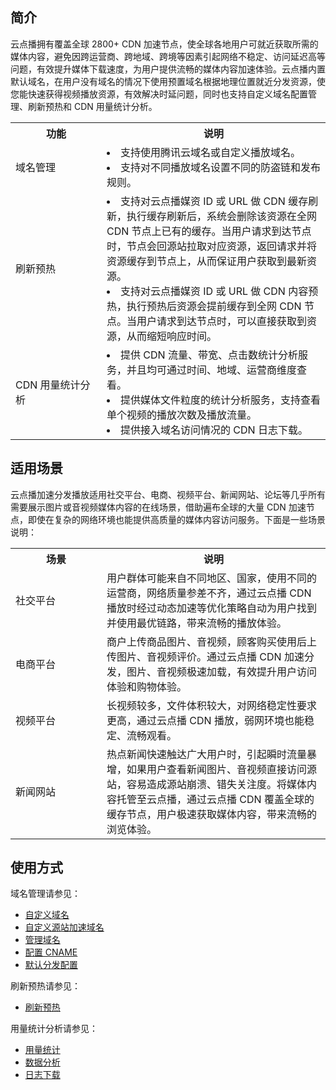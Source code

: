 ## 简介
云点播拥有覆盖全球 2800+ CDN 加速节点，使全球各地用户可就近获取所需的媒体内容，避免因跨运营商、跨地域、跨境等因素引起网络不稳定、访问延迟高等问题，有效提升媒体下载速度，为用户提供流畅的媒体内容加速体验。云点播内置默认域名，在用户没有域名的情况下使用预置域名根据地理位置就近分发资源，使您能快速获得视频播放资源，有效解决时延问题，同时也支持自定义域名配置管理、刷新预热和 CDN 用量统计分析。

<table>
    <tr>
        <th style="width:130px">
            功能               
        </th>
				<th>
           说明
        </th>
    </tr>
 <tr>
        <td>
            域名管理
        </td>
				<td>
            <li>支持使用腾讯云域名或自定义播放域名。</li>
						<li>支持对不同播放域名设置不同的防盗链和发布规则。</li>
        </td>
 </tr>
  <tr>
        <td>
            刷新预热
        </td>
				<td>
            <li>支持对云点播媒资 ID 或 URL 做 CDN 缓存刷新，执行缓存刷新后，系统会删除该资源在全网 CDN 节点上已有的缓存。当用户请求到达节点时，节点会回源站拉取对应资源，返回请求并将资源缓存到节点上，从而保证用户获取到最新资源。</li>
						<li>支持对云点播媒资 ID 或 URL 做 CDN 内容预热，执行预热后资源会提前缓存到全网 CDN 节点。当用户请求到达节点时，可以直接获取到资源，从而缩短响应时间。</li>
        </td>
 </tr>
 <tr>
        <td>
            CDN 用量统计分析
        </td>
				<td>
				<li>提供 CDN 流量、带宽、点击数统计分析服务，并且均可通过时间、地域、运营商维度查看。</li>
				<li>提供媒体文件粒度的统计分析服务，支持查看单个视频的播放次数及播放流量。</li>
				<li>提供接入域名访问情况的 CDN 日志下载。</li>
        </td>
 </tr>
</table>

## 适用场景
云点播加速分发播放适用社交平台、电商、视频平台、新闻网站、论坛等几乎所有需要展示图片或音视频媒体内容的在线场景，借助遍布全球的大量 CDN 加速节点，即使在复杂的网络环境也能提供高质量的媒体内容访问服务。下面是一些场景说明：

<table>
    <tr>
        <th style="width:130px">
            场景               
        </th>
				<th>
           说明
        </th>
    </tr>
	 <tr>
        <td>
            社交平台
        </td>
				<td>
				用户群体可能来自不同地区、国家，使用不同的运营商，网络质量参差不齐，通过云点播 CDN 播放时经过动态加速等优化策略自动为用户找到并使用最优链路，带来流畅的播放体验。
        </td>
 </tr>
 <tr>
        <td>
            电商平台
        </td>
				<td>
            商户上传商品图片、音视频，顾客购买使用后上传图片、音视频评价。通过云点播 CDN 加速分发，图片、音视频极速加载，有效提升用户访问体验和购物体验。
        </td>
 </tr>
 <tr>
        <td>
            视频平台
        </td>
				<td>
           长视频较多，文件体积较大，对网络稳定性要求更高，通过云点播 CDN 播放，弱网环境也能稳定、流畅观看。
        </td>
 </tr>
  <tr>
        <td>
            新闻网站
        </td>
				<td>
            热点新闻快速触达广大用户时，引起瞬时流量暴增，如果用户查看新闻图片、音视频直接访问源站，容易造成源站崩溃、错失关注度。将媒体内容托管至云点播，通过云点播 CDN 覆盖全球的缓存节点，用户极速获取媒体内容，带来流畅的浏览体验。
        </td>
 </tr>
</table>

## 使用方式
域名管理请参见：
- [自定义域名](https://cloud.tencent.com/document/product/266/33371)
- [自定义源站加速域名](https://cloud.tencent.com/document/product/266/63241)
- [管理域名](https://cloud.tencent.com/document/product/266/33372)
- [配置 CNAME](https://cloud.tencent.com/document/product/266/59211)
- [默认分发配置](https://cloud.tencent.com/document/product/266/33373)

刷新预热请参见：
- [刷新预热](https://cloud.tencent.com/document/product/266/33377)

用量统计分析请参见：
- [用量统计](https://cloud.tencent.com/document/product/266/33918)
- [数据分析](https://cloud.tencent.com/document/product/266/33919)
- [日志下载](https://cloud.tencent.com/document/product/266/33365)

